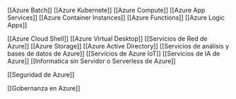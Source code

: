 [[Azure Batch]]
[[Azure Kubernete]]
[[Azure Compute]]
[[Azure App Services]]
[[Azure Container Instances]]
[[Azure Functions]]
[[Azure Logic Apps]]

[[Azure Cloud Shell]]
[[Azure Virtual Desktop]]
[[Servicios de Red de Azure]]
[[Azure Storage]]
[[Azure Active Directory]]
[[Servicios de análisis y bases de datos de Azure]]
[[Servicios de Azure IoT]]
[[Servicios de IA de Azure]]
[[Informatica sin Servidor o Serverless de Azure]]

[[Seguridad de Azure]]


[[Gobernanza en Azure]]
